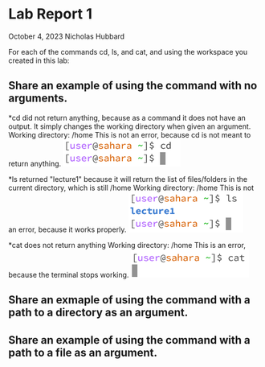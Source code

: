 # __Lab Report 1__
October 4, 2023
Nicholas Hubbard

For each of the commands cd, ls, and cat, and using the workspace you created in this lab:

## Share an example of using the command with no arguments.
    
*cd did not return anything, because as a command it does not have an output. It simply changes the working directory when given an argument.
Working directory: /home
This is not an error, because cd is not meant to return anything.
![Image](s1.png)
    

*ls returned "lecture1" because it will return the list of files/folders in the current directory, which is still /home
Working directory: /home
This is not an error, because it works properly.
![Image](s2.png)
    

*cat does not return anything
Working directory: /home
This is an error, because the terminal stops working.
![Image](s3.png)
    
## Share an exmaple of using the command with a path to a directory as an argument.
    
## Share an example of using the command with a path to a file as an argument.

